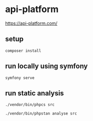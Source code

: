 # api-platform
https://api-platform.com/

## setup

```
composer install
```

## run locally using symfony

```
symfony serve
```

## run static analysis

```
./vendor/bin/phpcs src
```

```
./vendor/bin/phpstan analyse src
```